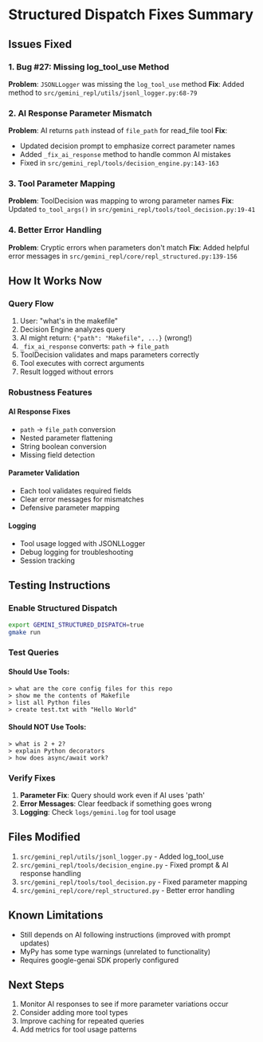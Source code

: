 # Structured Dispatch Fixes Summary

## Issues Fixed

### 1. Bug #27: Missing log_tool_use Method
**Problem**: `JSONLLogger` was missing the `log_tool_use` method
**Fix**: Added method to `src/gemini_repl/utils/jsonl_logger.py:68-79`

### 2. AI Response Parameter Mismatch
**Problem**: AI returns `path` instead of `file_path` for read_file tool
**Fix**: 
- Updated decision prompt to emphasize correct parameter names
- Added `_fix_ai_response` method to handle common AI mistakes
- Fixed in `src/gemini_repl/tools/decision_engine.py:143-163`

### 3. Tool Parameter Mapping
**Problem**: ToolDecision was mapping to wrong parameter names
**Fix**: Updated `to_tool_args()` in `src/gemini_repl/tools/tool_decision.py:19-41`

### 4. Better Error Handling
**Problem**: Cryptic errors when parameters don't match
**Fix**: Added helpful error messages in `src/gemini_repl/core/repl_structured.py:139-156`

## How It Works Now

### Query Flow
1. User: "what's in the makefile"
2. Decision Engine analyzes query
3. AI might return: `{"path": "Makefile", ...}` (wrong!)
4. `_fix_ai_response` converts: `path` → `file_path`
5. ToolDecision validates and maps parameters correctly
6. Tool executes with correct arguments
7. Result logged without errors

### Robustness Features

#### AI Response Fixes
- `path` → `file_path` conversion
- Nested parameter flattening
- String boolean conversion
- Missing field detection

#### Parameter Validation
- Each tool validates required fields
- Clear error messages for mismatches
- Defensive parameter mapping

#### Logging
- Tool usage logged with JSONLLogger
- Debug logging for troubleshooting
- Session tracking

## Testing Instructions

### Enable Structured Dispatch
```bash
export GEMINI_STRUCTURED_DISPATCH=true
gmake run
```

### Test Queries

#### Should Use Tools:
```
> what are the core config files for this repo
> show me the contents of Makefile
> list all Python files
> create test.txt with "Hello World"
```

#### Should NOT Use Tools:
```
> what is 2 + 2?
> explain Python decorators
> how does async/await work?
```

### Verify Fixes

1. **Parameter Fix**: Query should work even if AI uses 'path'
2. **Error Messages**: Clear feedback if something goes wrong
3. **Logging**: Check `logs/gemini.log` for tool usage

## Files Modified

1. `src/gemini_repl/utils/jsonl_logger.py` - Added log_tool_use
2. `src/gemini_repl/tools/decision_engine.py` - Fixed prompt & AI response handling
3. `src/gemini_repl/tools/tool_decision.py` - Fixed parameter mapping
4. `src/gemini_repl/core/repl_structured.py` - Better error handling

## Known Limitations

- Still depends on AI following instructions (improved with prompt updates)
- MyPy has some type warnings (unrelated to functionality)
- Requires google-genai SDK properly configured

## Next Steps

1. Monitor AI responses to see if more parameter variations occur
2. Consider adding more tool types
3. Improve caching for repeated queries
4. Add metrics for tool usage patterns

